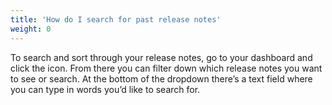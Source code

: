 ```yaml
---
title: 'How do I search for past release notes'
weight: 0
---
```


To search and sort through your release notes, go to your dashboard and click the  icon.  From there you can filter down which release notes you want to see or search. At the bottom of the dropdown there’s a text field where you can type in words you’d like to search for.